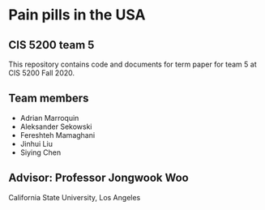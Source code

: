# Pain pills in the USA

## CIS 5200 team 5

This repository contains code and documents for term paper for team 5 at CIS 5200 Fall 2020.

## Team members

- Adrian Marroquin
- Aleksander Sekowski
- Fereshteh Mamaghani
- Jinhui Liu
- Siying Chen

## Advisor: Professor Jongwook Woo

California State University, Los Angeles
